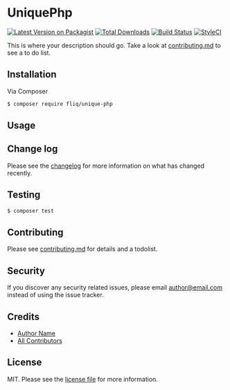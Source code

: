 # UniquePhp

[![Latest Version on Packagist][ico-version]][link-packagist]
[![Total Downloads][ico-downloads]][link-downloads]
[![Build Status][ico-travis]][link-travis]
[![StyleCI][ico-styleci]][link-styleci]

This is where your description should go. Take a look at [contributing.md](contributing.md) to see a to do list.

## Installation

Via Composer

``` bash
$ composer require fliq/unique-php
```

## Usage

## Change log

Please see the [changelog](changelog.md) for more information on what has changed recently.

## Testing

``` bash
$ composer test
```

## Contributing

Please see [contributing.md](contributing.md) for details and a todolist.

## Security

If you discover any security related issues, please email author@email.com instead of using the issue tracker.

## Credits

- [Author Name][link-author]
- [All Contributors][link-contributors]

## License

MIT. Please see the [license file](license.md) for more information.

[ico-version]: https://img.shields.io/packagist/v/fliq/unique-php.svg?style=flat-square
[ico-downloads]: https://img.shields.io/packagist/dt/fliq/unique-php.svg?style=flat-square
[ico-travis]: https://img.shields.io/travis/fliq/unique-php/master.svg?style=flat-square
[ico-styleci]: https://styleci.io/repos/12345678/shield

[link-packagist]: https://packagist.org/packages/fliq/unique-php
[link-downloads]: https://packagist.org/packages/fliq/unique-php
[link-travis]: https://travis-ci.org/fliq/unique-php
[link-styleci]: https://styleci.io/repos/12345678
[link-author]: https://github.com/fliq
[link-contributors]: ../../contributors
